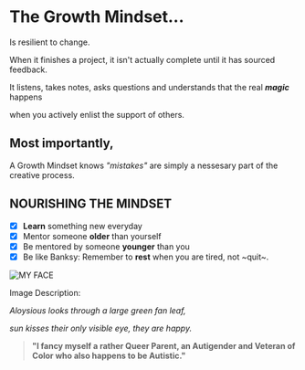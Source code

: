 # **The Growth Mindset...**

Is resilient to change.

When it finishes a project,
it isn't actually complete
until it has sourced feedback.

It listens, takes notes, asks questions and understands that the real ***magic*** happens

when you actively enlist the support of others.

## **Most importantly,** ##

A Growth Mindset knows *"mistakes"* are simply
a nessesary part of the creative process.

## **NOURISHING THE MINDSET** ##

- [x] **Learn** something new everyday
- [x] Mentor someone **older** than yourself
- [x] Be mentored by someone **younger** than you
- [x] Be like Banksy: Remember to **rest** when you are tired, not ~quit~.

![MY FACE](https://miro.medium.com/max/121/1*uNH6r8IUEzVFGI2dYZUPCQ.jpeg)

Image Description:

*Aloysious looks through a large green fan leaf,*

*sun kisses their only visible eye, they are happy.*


>**"I fancy myself a rather Queer Parent, an Autigender and Veteran of Color who also happens to be Autistic."**
